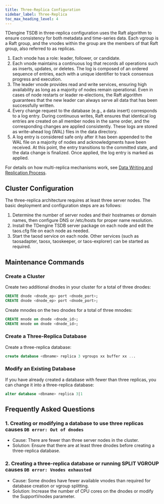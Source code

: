 ```yaml
---
title: Three-Replica Configuration
sidebar_label: Three-Replica
toc_max_heading_level: 4
---
```


TDengine TSDB in three-replica configuration uses the Raft algorithm to ensure consistency for both metadata and time-series data. Each vgroup is a Raft group, and the vnodes within the group are the members of that Raft group, also referred to as replicas.

1. Each vnode has a role: leader, follower, or candidate.
1. Each vnode maintains a continuous log that records all operations such as inserts, updates, or deletes. The log is composed of an ordered sequence of entries, each with a unique identifier to track consensus progress and execution.
1. The leader vnode provides read and write services, ensuring high availability as long as a majority of nodes remain operational. Even in cases of node restarts or leader re-elections, the Raft algorithm guarantees that the new leader can always serve all data that has been successfully written.
1. Every change request to the database (e.g., a data insert) corresponds to a log entry. During continuous writes, Raft ensures that identical log entries are created on all member nodes in the same order, and the corresponding changes are applied consistently. These logs are stored as write-ahead log (WAL) files in the data directory.
1. A log entry is considered safe only after it has been appended to the WAL file on a majority of nodes and acknowledgments have been received. At this point, the entry transitions to the committed state, and the data change is finalized. Once applied, the log entry is marked as applied.

For details on how multi-replica mechanisms work, see [Data Writing and Replication Process](../../26-tdinternal/01-arch.md#data-writing-and-replication-process).

## Cluster Configuration

The three-replica architecture requires at least three server nodes. The basic deployment and configuration steps are as follows:

1. Determine the number of server nodes and their hostnames or domain names, then configure DNS or /etc/hosts for proper name resolution.
1. Install the TDengine TSDB server package on each node and edit the taos.cfg file on each node as needed.
1. Start the taosd service on each node. Other services (such as taosadapter, taosx, taoskeeper, or taos-explorer) can be started as required.

## Maintenance Commands

### Create a Cluster

Create two additional dnodes in your cluster for a total of three dnodes:

```sql
CREATE dnode <dnode_ep> port <dnode_port>;
CREATE dnode <dnode_ep> port <dnode_port>;
```

Create mnodes on the two dnodes for a total of three mnodes:

```sql
CREATE mnode on dnode <dnode_id>;
CREATE mnode on dnode <dnode_id>;
```

### Create a Three-Replica Database

Create a three-replica database:

```sql
create database <dbname> replica 3 vgroups xx buffer xx ...
```

### Modify an Existing Database

If you have already created a database with fewer than three replicas, you can change it into a three-replica database:

```sql
alter database <dbname> replica 3|1
```

## Frequently Asked Questions

### 1. Creating or modifying a database to use three replicas causes `DB error: Out of dnodes`

- Cause: There are fewer than three server nodes in the cluster.
- Solution: Ensure that there are at least three dnodes before creating a three-replica database.

### 2. Creating a three-replica database or running SPLIT VGROUP causes `DB error: Vnodes exhausted`

- Cause: Some dnodes have fewer available vnodes than required for database creation or vgroup splitting.
- Solution: Increase the number of CPU cores on the dnodes or modify the SupportVnodes parameter.
